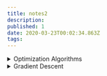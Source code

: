 ```yaml
---
title: notes2
description: 
published: 1
date: 2020-03-23T00:02:34.863Z
tags: 
---
```



<details>
<summary>Optimization Algorithms</summary>

An **optimization algorithm** is executed a predefined number of times and is used to find optimal solutions to problems, in mathematical terms, these ‘problems’ are referred to as functions. An optimizer within a neural network is an algorithmic implementation that facilitates the process of gradient descent within a neural network by minimizing the loss values provided via the loss function. To reduce the loss, the values of the weights within the network need to be selected appropriately.

Optimization algorithms are the ‘backbone algorithms’ of Machine Learning.
  
**Gradient descent** is an optimization algorithm used to find values that reduce the cost function.  This is done through the calculation of a gradient value, that is utilized to select values at each step that finds the local minimum of a cost function. The negative of the gradient is used to find the local minimum.

The **cost function** quantifies ‘how well’ a machine learning model performs. The quantification is an output(cost) based on a set of inputs, which are referred to as parameter values. The parameter values are used to estimate a prediction, and the ‘cost’ is the difference between the prediction and the actual values.

The smallest parameter values that lie within the entire domain of a cost function is called a **global minimum**. A **local minimum** refers to the lowest parameter values that lie within a set range of the cost function.

**Convergence** describes the notion of movement towards optimal parameter values or global minimum when used in the context of machine learning.
  
The **loss function** quantifies ‘how well’ a machine learning model performs. The quantification is an output(cost) based on a set of inputs, which are referred to as parameter values. The parameter values are used to estimate a prediction, and the ‘loss’ is the difference between the predictions and the actual values.

An **activation function** (also: ‘squashing function’) is a mathematical operation that transforms the result or signals of neurons into a normalized output. The purpose of an activation function as a component of a neural network is to introduce non-linearity within the network. The inclusion of an activation function enables the neural network to have greater representational power and solve complex functions.


## common activation functions
  
**Sigmoid**
  
**ReLU (Rectified Linear Unit)**
A type of activation function that transforms the value results of a neuron. The transformation imposed by ReLU on values from a neuron is represented by the formula y=max(0,x). The ReLU activation function clamps down any negative values from the neuron to 0, and positive values remain unchanged. The result of this mathematical transformation is utilized as the output of the current layer and used as input to a consecutive layer within a neural network. In the matter of Vanishing gradient, ReLU is a standard solution to limiting or avoiding the effect of vanishing gradient on a neural network.

**Softmax**
A type of activation function that is utilized to derive the probability distribution of a set of numbers within an input vector. The output of a softmax activation function is a vector in which its set of values represents the probability of an occurrence of a class or event. The values within the vector all add up to 1.


[Glorot uniform initializer](http://proceedings.mlr.press/v9/glorot10a/glorot10a.pdf) is a neural network’s weight initialization method utilized as a solution to solve unsteady gradients within a neural network. It initializes the weights of a network from a distribution of values over a certain range, with the mean of the value evaluating to zero and a constant variance. The maximum of the distribution is the positive value of the range, and the minimum is the negative value of the range.

```python
range = [value, -value]
```

The value used to determine the distribution range is derived from the formula, fan_in is the number input to layer, and fan_out is the number of neurons within the layer:

```python
value = sqrt(6 / fan_in + fan_out)
```

</details>
  
<details>
<summary>Gradient Descent</summary>

Gradient Descent is a very common optimization algorithm.
Given a cost function, find the optimum solution to solve the cost function. 
Gradient descent is an algorithm that works by making changes to the values of the parameters that are within the model, all in the purpose of minimizing the cost function eg. [Mean Squared Error](https://en.wikipedia.org/wiki/Mean_squared_error).

Gradient descent works by finding the direction to take towards a local minimum based on the calculated gradient obtained from the error function with respect to the parameters at a particular data point.

Let’s use a graph that contains a bowl-shaped curve, and a ball, placed on the top left side of the curve. The ball represents a certain point (value) in the parameter space that is initially randomly chosen, and the curve represents the cost values plotted against a range of parameter values. The goal is to reach the parameter value that provides the lowest cost value.
On the x-axis of the plot is a value representing the cost, and on the y-axis is a value denoted by ‘X’ that represents the range of parameter values that we are utilizing to solve the cost function.

Image of a cost function curvature

The minimum (singular)/minima(plural) is a point within the slope where the optimum value that minimizes the cost function exists, and gradient descent is the algorithm that guides our ball towards the minimum at several steps (iterations).
To solve the cost function, we are looking for the lowest point of the curve, and this is the point where the gradient is zero or close to zero.

NB: Cost function curve aren’t always necessarily a nice bowl shape with one local minima. In the example used in the image above there is only one input paramter(1 dimensional paramter space) to the cost fucntion, but in practice, the parameter space tends to have more dimensions.

  
**optimization algorithms**

  - Stochastic Gradient Descent
  - Mini Batch Gradient Descent
  - Nesterov Accelerated Gradient
  
**Batch Gradient Descent**

The application of the gradient descent algorithm to training data comes in various forms. One form is called Batch Gradient Descent (BGD).
In the image above, we take steps towards a local minimum. In BGD, we actually utilize every training data at our disposal to decide as to which direction and by how much we move towards a minimum. We use all our training data at each step.
For extensive training data, the training process can be prolonged but can be computationally efficient as we do not make any changes to our model parameters as often as other variants of gradient descent. Although BGD is not memory efficient, as you can imagine that we require all our datasets available in memory when training a model.

**Stochastic Gradient Descent**
On the other side of the coin to BGD, we have Stochastic Gradient Descent (SGD).
As opposed to iterating through every data within our training set and then making a step towards a local minimum, SGD works by actually picking a single data point from the training set and computing the gradient, based on this single data point.
You can probably tell that between BGD and SGD, SGD is the faster algorithm since you are computing the gradient based on a single instance of the data as opposed to the entire dataset, but at what cost. Updates made within the parameter space during gradient descent can be noisy when using SGD. The noisiness characteristic of SGD is a result of its random nature that occurs when selecting data points from the training set to compute gradients from at each step. To accommodate for the noisiness nature of SGD and ensure we reach an optimum parameter value, we have to iterate over the training data a certain number of times and ensure that at the beginning of the gradient descent process, the training data is shuffled. 
  Noise leads to ambiguous parameter values to solve the cost function, although given enough time, SGD will approach a local minimum. The noisiness and random nature of SGD are also beneficial. It’s useful for when the algorithm gets ‘stuck’ in a local minimum that isn’t the global minimum.

In comparison to BGD, SGD has the benefit of escaping local minimums and finding the global minimum due to its random and erratic nature when allocating parameter values at each step. But BGD parameter values are closer to the global minimum and optimal in comparison to SGD. There is a trade-off between speed and optimality when faced with selecting between both variants of the gradient descent algorithms.

**Mini Batch Gradient Descent**

How about an approach that leverages the good characteristics of both SGD and BGD.
Mini Batch Gradient Descent computes the gradient based on randomly selected data within the training set just like SGD but does not include the entire dataset when computing gradients, so it’s also not quite BGD. You could say it’s a hybrid.
Mini Batch GD uses a small number of data when computing gradients; in comparison to BGD, it’s faster, but when compared to SGD, it’s still slower.
The advantage of Mini Batch GD to SGD is the reduction in noise within the parameter space. This means that utilizing Mini Batch GD, means optimum parameter values are more reachable.
</details>